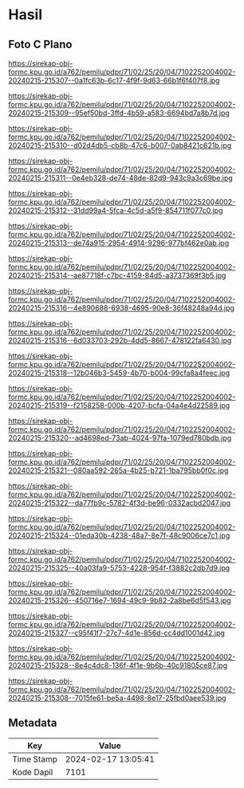 # Hasil

## Foto C Plano

https://sirekap-obj-formc.kpu.go.id/a762/pemilu/pdpr/71/02/25/20/04/7102252004002-20240215-215307--0a1fc63b-6c17-4f9f-9d63-66b1f6f407f8.jpg

https://sirekap-obj-formc.kpu.go.id/a762/pemilu/pdpr/71/02/25/20/04/7102252004002-20240215-215309--95ef50bd-3ffd-4b59-a583-6694bd7a8b7d.jpg

https://sirekap-obj-formc.kpu.go.id/a762/pemilu/pdpr/71/02/25/20/04/7102252004002-20240215-215310--d02d4db5-cb8b-47c6-b007-0ab8421c621b.jpg

https://sirekap-obj-formc.kpu.go.id/a762/pemilu/pdpr/71/02/25/20/04/7102252004002-20240215-215311--0e4eb328-de74-48de-82d9-943c9a3c69be.jpg

https://sirekap-obj-formc.kpu.go.id/a762/pemilu/pdpr/71/02/25/20/04/7102252004002-20240215-215312--31dd99a4-5fca-4c5d-a5f9-854711f077c0.jpg

https://sirekap-obj-formc.kpu.go.id/a762/pemilu/pdpr/71/02/25/20/04/7102252004002-20240215-215313--de74a915-2954-4914-9296-977bf462e0ab.jpg

https://sirekap-obj-formc.kpu.go.id/a762/pemilu/pdpr/71/02/25/20/04/7102252004002-20240215-215314--ae87718f-c7bc-4159-84d5-a3737369f3b5.jpg

https://sirekap-obj-formc.kpu.go.id/a762/pemilu/pdpr/71/02/25/20/04/7102252004002-20240215-215316--4e890688-6938-4695-90e8-36f48248a94d.jpg

https://sirekap-obj-formc.kpu.go.id/a762/pemilu/pdpr/71/02/25/20/04/7102252004002-20240215-215316--6d033703-292b-4dd5-8667-478122fa6430.jpg

https://sirekap-obj-formc.kpu.go.id/a762/pemilu/pdpr/71/02/25/20/04/7102252004002-20240215-215318--12b046b3-5459-4b70-b004-99cfa8a4feec.jpg

https://sirekap-obj-formc.kpu.go.id/a762/pemilu/pdpr/71/02/25/20/04/7102252004002-20240215-215319--f2158258-000b-4207-bcfa-04a4e4d22589.jpg

https://sirekap-obj-formc.kpu.go.id/a762/pemilu/pdpr/71/02/25/20/04/7102252004002-20240215-215320--ad4698ed-73ab-4024-97fa-1079ed780bdb.jpg

https://sirekap-obj-formc.kpu.go.id/a762/pemilu/pdpr/71/02/25/20/04/7102252004002-20240215-215321--080aa592-265a-4b25-b721-1ba795bb0f0c.jpg

https://sirekap-obj-formc.kpu.go.id/a762/pemilu/pdpr/71/02/25/20/04/7102252004002-20240215-215322--da77fb9c-5782-4f3d-be96-0332acbd2047.jpg

https://sirekap-obj-formc.kpu.go.id/a762/pemilu/pdpr/71/02/25/20/04/7102252004002-20240215-215324--01eda30b-4238-48a7-8e7f-48c9006ce7c1.jpg

https://sirekap-obj-formc.kpu.go.id/a762/pemilu/pdpr/71/02/25/20/04/7102252004002-20240215-215325--40a03fa9-5753-4228-954f-f3882c2db7d9.jpg

https://sirekap-obj-formc.kpu.go.id/a762/pemilu/pdpr/71/02/25/20/04/7102252004002-20240215-215326--450716e7-1694-49c9-9b82-2a8be6d5f543.jpg

https://sirekap-obj-formc.kpu.go.id/a762/pemilu/pdpr/71/02/25/20/04/7102252004002-20240215-215327--c95f41f7-27c7-4d1e-856d-cc4dd1001d42.jpg

https://sirekap-obj-formc.kpu.go.id/a762/pemilu/pdpr/71/02/25/20/04/7102252004002-20240215-215328--8e4c4dc8-136f-4f1e-9b6b-40c91805ce87.jpg

https://sirekap-obj-formc.kpu.go.id/a762/pemilu/pdpr/71/02/25/20/04/7102252004002-20240215-215308--7015fe61-be5a-4498-8e17-25fbd0aee539.jpg


## Metadata

| Key        | Value               |
| ---------- | ------------------- |
| Time Stamp | 2024-02-17 13:05:41 |
| Kode Dapil | 7101                |



